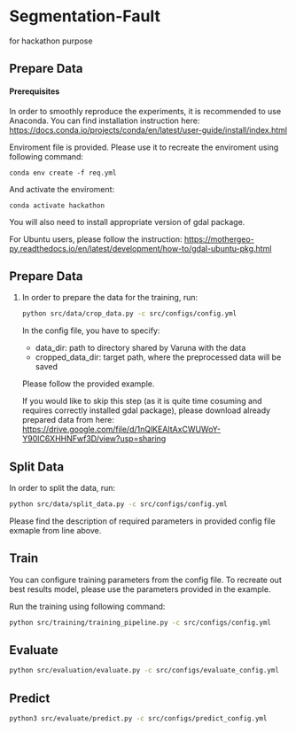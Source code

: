 # Segmentation-Fault
for hackathon purpose

## Prepare Data

#### Prerequisites
In order to smoothly reproduce the experiments, it is recommended to use Anaconda.
You can find installation instruction here:
https://docs.conda.io/projects/conda/en/latest/user-guide/install/index.html

Enviroment file is provided. Please use it to recreate the enviroment using following command:
``` 
conda env create -f req.yml
```
And activate the enviroment:
``` 
conda activate hackathon
```
You will also need to install appropriate version of gdal package.

For Ubuntu users, please follow the instruction:
https://mothergeo-py.readthedocs.io/en/latest/development/how-to/gdal-ubuntu-pkg.html



## Prepare Data
1. In order to prepare the data for the training, run:
    ```bash
    python src/data/crop_data.py -c src/configs/config.yml
    ```
    In the config file, you have to specify:
    - data_dir: path to directory shared by Varuna with the data
    - cropped_data_dir: target path, where the preprocessed data will be saved
  
    Please follow the provided example.

    If you would like to skip this step (as it is quite time cosuming and requires correctly installed gdal package), please download already prepared data from here:
    https://drive.google.com/file/d/1nQlKEAItAxCWUWoY-Y90lC6XHHNFwf3D/view?usp=sharing


## Split Data

In order to split the data, run:

```bash
python src/data/split_data.py -c src/configs/config.yml
```

  Please find the description of required parameters in provided config file exmaple from line above.

## Train

You can configure training parameters from the config file. To recreate out best results model, please use the parameters provided in the example.

Run the training using following command:

```bash
python src/training/training_pipeline.py -c src/configs/config.yml
```

## Evaluate
```bash
python src/evaluation/evaluate.py -c src/configs/evaluate_config.yml
```

## Predict
```bash
python3 src/evaluate/predict.py -c src/configs/predict_config.yml
```